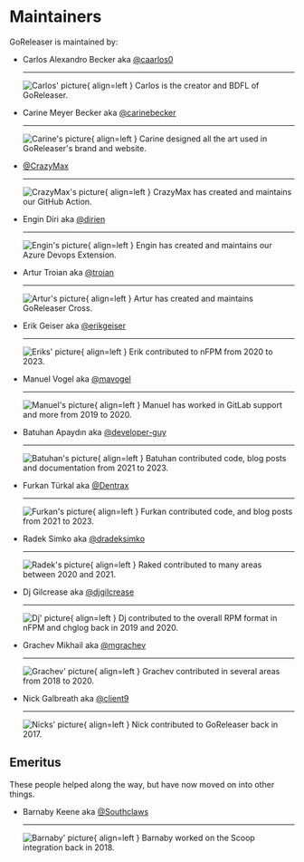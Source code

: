 <!-- prettier-ignore -->
# Maintainers

GoReleaser is maintained by:

<div class="grid cards" markdown>

-   Carlos Alexandro Becker aka [@caarlos0](https://github.com/caarlos0)

    ---

    ![Carlos' picture](https://avatars.githubusercontent.com/u/245435?s=96&v=4){ align=left }
    Carlos is the creator and BDFL of GoReleaser.

-   Carine Meyer Becker aka [@carinebecker](https://github.com/carinebecker)

    ---

    ![Carine's picture](https://avatars.githubusercontent.com/u/22084223?s=96&v=4){ align=left }
    Carine designed all the art used in GoReleaser's brand and website.

-   [@CrazyMax](https://github.com/CrazyMax)

    ---

    ![CrazyMax's picture](https://avatars.githubusercontent.com/u/1951866?s=96&v=4){ align=left }
    CrazyMax has created and maintains our GitHub Action.


-   Engin Diri aka [@dirien](https://github.com/dirien)

    ---

    ![Engin's picture](https://avatars.githubusercontent.com/u/38325136?s=96&v=4){ align=left }
    Engin has created and maintains our Azure Devops Extension.

-   Artur Troian aka [@troian](https://github.com/troian)

    ---

    ![Artur's picture](https://avatars.githubusercontent.com/u/2477474?s=96&v=4){ align=left }
    Artur has created and maintains GoReleaser Cross.

-   Erik Geiser aka [@erikgeiser](https://github.com/erikgeiser)

    ---

    ![Eriks' picture](https://avatars.githubusercontent.com/u/14264874?s=96&v=4){ align=left }
    Erik contributed to nFPM from 2020 to 2023.


-   Manuel Vogel aka [@mavogel](https://github.com/mavogel)

    ---

    ![Manuel's picture](https://avatars.githubusercontent.com/u/8409778?s=96&v=4){ align=left }
    Manuel has worked in GitLab support and more from 2019 to 2020.

-   Batuhan Apaydın aka [@developer-guy](https://github.com/developer-guy)

    ---

    ![Batuhan's picture](https://avatars.githubusercontent.com/u/16693043?s=96&v=4){ align=left }
    Batuhan contributed code, blog posts and documentation from 2021 to 2023.

-   Furkan Türkal aka [@Dentrax](https://github.com/Dentrax)

    ---

    ![Furkan's picture](https://avatars.githubusercontent.com/u/16493751?s=96&v=4){ align=left }
    Furkan contributed code, and blog posts from 2021 to 2023.

-   Radek Simko aka [@dradeksimko](https://github.com/radeksimko)

    ---

    ![Radek's picture](https://avatars.githubusercontent.com/u/287584?s=96&v=4){ align=left }
    Raked contributed to many areas between 2020 and 2021.

-   Dj Gilcrease aka [@djgilcrease](https://github.com/djgilcrease)

    ---

    ![Dj' picture](https://avatars.githubusercontent.com/u/1778574?s=96&v=4){ align=left }
    Dj contributed to the overall RPM format in nFPM and chglog back in 2019 and
    2020.

-   Grachev Mikhail aka [@mgrachev](https://github.com/mgrachev)

    ---

    ![Grachev' picture](https://avatars.githubusercontent.com/u/700998?s=96&v=4){ align=left }
    Grachev contributed in several areas from 2018 to 2020.


-   Nick Galbreath aka [@client9](https://github.com/client9)

    ---

    ![Nicks' picture](https://avatars.githubusercontent.com/u/217179?s=96&v=4){ align=left }
    Nick contributed to GoReleaser back in 2017.

</div>


## Emeritus

These people helped along the way, but have now moved on into other things.


<div class="grid cards" markdown>

-   Barnaby Keene aka [@Southclaws](https://github.com/Southclaws)

    ---

    ![Barnaby' picture](https://avatars.githubusercontent.com/u/1636971?s=96&v=4){ align=left }
    Barnaby worked on the Scoop integration back in 2018.

</div>
